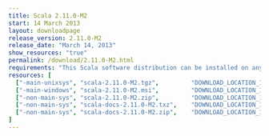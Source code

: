 ```yaml
---
title: Scala 2.11.0-M2
start: 14 March 2013
layout: downloadpage
release_version: 2.11.0-M2
release_date: "March 14, 2013"
show_resources: "true"
permalink: /download/2.11.0-M2.html
requirements: "This Scala software distribution can be installed on any Unix-like or Windows system. It requires the Java runtime version 1.6 or later, which can be downloaded <a href='http://www.java.com/'>here</a>."
resources: [
  ["-main-unixsys", "scala-2.11.0-M2.tgz",         "DOWNLOAD_LOCATION_123/scala-2.11.0-M2.tgz",         "Max OS X, Unix, Cygwin",  "25 MB"],
  ["-main-windows", "scala-2.11.0-M2.msi",         "DOWNLOAD_LOCATION_123/scala-2.11.0-M2.msi",         "Windows (msi installer)", "50 MB"],
  ["-non-main-sys", "scala-2.11.0-M2.zip",         "DOWNLOAD_LOCATION_123/scala-2.11.0-M2.zip",         "Windows",                 "25 MB"],
  ["-non-main-sys", "scala-docs-2.11.0-M2.txz",    "DOWNLOAD_LOCATION_123/scala-docs-2.11.0-M2.txz",    "API docs",                "3 MB"],
  ["-non-main-sys", "scala-docs-2.11.0-M2.zip",    "DOWNLOAD_LOCATION_123/scala-docs-2.11.0-M2.zip",    "API docs",                "27 MB"]
]
---
```




